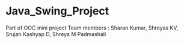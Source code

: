 # Java_Swing_Project
Part of OOC mini project
Team members : Sharan Kumar, Shreyas KV, Srujan Kashyap D, Shreya M Padmashali 
